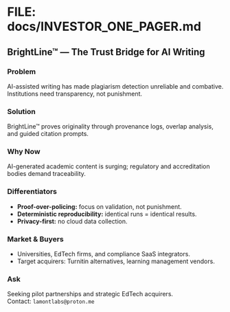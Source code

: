 # FILE: docs/INVESTOR_ONE_PAGER.md
## BrightLine™ — The Trust Bridge for AI Writing

### Problem
AI-assisted writing has made plagiarism detection unreliable and combative.  
Institutions need transparency, not punishment.

### Solution
BrightLine™ proves originality through provenance logs, overlap analysis, and guided citation prompts.

### Why Now
AI-generated academic content is surging; regulatory and accreditation bodies demand traceability.

### Differentiators
- **Proof-over-policing:** focus on validation, not punishment.
- **Deterministic reproducibility:** identical runs = identical results.
- **Privacy-first:** no cloud data collection.

### Market & Buyers
- Universities, EdTech firms, and compliance SaaS integrators.
- Target acquirers: Turnitin alternatives, learning management vendors.

### Ask
Seeking pilot partnerships and strategic EdTech acquirers.  
Contact: `lamontlabs@proton.me`
